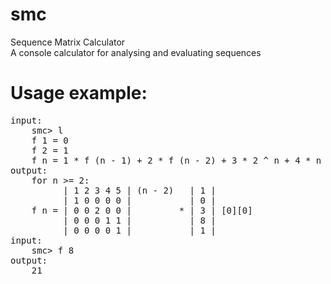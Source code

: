 # smc
 Sequence Matrix Calculator <br>
A console calculator for analysing and evaluating sequences
# Usage example:
<pre>
input:
    smc> l 
    f 1 = 0 
    f 2 = 1 
    f n = 1 * f (n - 1) + 2 * f (n - 2) + 3 * 2 ^ n + 4 * n + 5 
output: 
    for n >= 2: 
          | 1 2 3 4 5 | (n - 2)   | 1 | 
          | 1 0 0 0 0 |           | 0 |
    f n = | 0 0 2 0 0 |         * | 3 | [0][0] 
          | 0 0 0 1 1 |           | 8 | 
          | 0 0 0 0 1 |           | 1 | 
input: 
    smc> f 8 
output: 
    21 
</pre>
